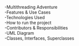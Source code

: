 -Multithreading Adventure  
-Features & Use Cases  
-Technologies Used  
-How to run the project  
-Contributors & Responsibilities  
-UML Diagram  
-Classes, Interfaces, Superclasses
